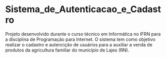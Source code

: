 # Sistema_de_Autenticacao_e_Cadastro

Projeto desenvolvido durante o curso técnico em Informática no IFRN para a disciplina de Programação para Internet. O sistema tem como objetivo realizar o cadastro e autencição de usuários para a auxiliar a venda de produtos da agricultura familiar do município de Lajes (RN). 
